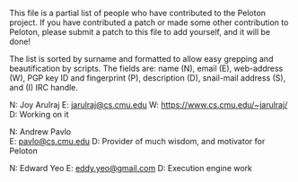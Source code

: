 This file is a partial list of people who have contributed to the Peloton
project.  If you have contributed a patch or made some other contribution to
Peloton, please submit a patch to this file to add yourself, and it will be
done!

The list is sorted by surname and formatted to allow easy grepping and
beautification by scripts.  The fields are: name (N), email (E), web-address
(W), PGP key ID and fingerprint (P), description (D), snail-mail address
(S), and (I) IRC handle.


N: Joy Arulraj
E: jarulraj@cs.cmu.edu
W: https://www.cs.cmu.edu/~jarulraj/
D: Working on it 

N: Andrew Pavlo  
E: pavlo@cs.cmu.edu
D: Provider of much wisdom, and motivator for Peloton

N: Edward Yeo 
E: eddy.yeo@gmail.com 
D: Execution engine work 
